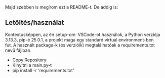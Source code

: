 Majd szebben is megírom ezt a README-t. De addig is:

## Letöltés/használat

Kontextusképpen, az én setup-om: VSCode-ot használok, a Python verziója 3.13.3, pip-é 25.0.1, a projekt maga egy standard virtual environment-ben fut. A használt package-k (és verzióik) megtalálhatóak a requirements.txt nevű fájlban.

* Copy Repository
* Kinyitni a main.py-t
* pip install -r 'requirements.txt'
